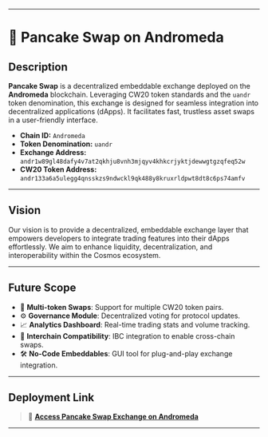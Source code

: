 
---

# 🥞 Pancake Swap on Andromeda

## Description

**Pancake Swap** is a decentralized embeddable exchange deployed on the **Andromeda** blockchain. Leveraging CW20 token standards and the `uandr` token denomination, this exchange is designed for seamless integration into decentralized applications (dApps). It facilitates fast, trustless asset swaps in a user-friendly interface.

* **Chain ID:** `Andromeda`
* **Token Denomination:** `uandr`
* **Exchange Address:** `andr1w89gl48dafy4v7at2qkhju8vnh3mjqyv4khkcrjyktjdewwgtgzqfeq52w`
* **CW20 Token Address:** `andr133a6a5ulegg4qnsskzs9ndwckl9qk488y8kruxrldpwt8dt8c6ps74amfv`

---

## Vision

Our vision is to provide a decentralized, embeddable exchange layer that empowers developers to integrate trading features into their dApps effortlessly. We aim to enhance liquidity, decentralization, and interoperability within the Cosmos ecosystem.

---

## Future Scope

* 🧩 **Multi-token Swaps**: Support for multiple CW20 token pairs.
* ⚙️ **Governance Module**: Decentralized voting for protocol updates.
* 📈 **Analytics Dashboard**: Real-time trading stats and volume tracking.
* 🌉 **Interchain Compatibility**: IBC integration to enable cross-chain swaps.
* 🛠️ **No-Code Embeddables**: GUI tool for plug-and-play exchange integration.

---

## Deployment Link

> 🔗 **[Access Pancake Swap Exchange on Andromeda](https://embeddables.testnet.andromedaprotocol.io/Andromeda/pancake)**

---

